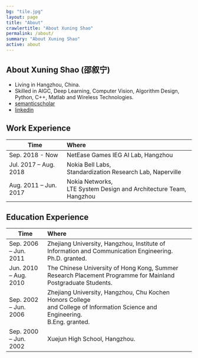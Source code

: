 ```yaml
---
bg: "tile.jpg"
layout: page
title: "About"
crawlertitle: "About Xuning Shao"
permalink: /about/
summary: "About Xuning Shao"
active: about
---
```


## About Xuning Shao (邵叙宁)
- Living in Hangzhou, China.
- Skilled in AIGC, Deep Learning, Computer Vision, Algorithm Design, Python, C++, Matlab and Wireless Technologies.
- [semanticscholar](https://www.semanticscholar.org/author/Xuning-Shao/2838064)
- [linkedin](https://www.linkedin.com/in/xuning-shao-988b801b/)

## Work Experience

| Time        | Where           |
| ------------- |:-------------|
| Sep. 2018 - Now | NetEase Games IEG AI Lab, Hangzhou |
| Jul. 2017 – Aug. 2018  | Nokia Bell Labs, <br> Standardization Research Lab, Naperville |
| Aug. 2011 – Jun. 2017 | Nokia Networks, <br> LTE System Design and Architecture Team, Hangzhou |


## Education Experience

| Time        | Where           | 
| ------------- |:-------------|
| Sep. 2006 – Jun. 2011 | Zhejiang University, Hangzhou, Institute of Information and Communication Engineering. <br> Ph.D. granted.|
| Jun. 2010 – Aug. 2010 | The Chinese University of Hong Kong, Summer Research Placement Programme for Mainland Postgraduate Students. | 
| Sep. 2002 – Jun. 2006 | Zhejiang University, Hangzhou, Chu Kochen Honors College <br> and College of Information Science and Engineering. <br> B.Eng. granted.| 
| Sep. 2000 – Jun. 2002 | Xuejun High School, Hangzhou. | 